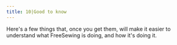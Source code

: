 ```yaml
---
title: 10|Good to know
---
```


Here's a few things that, once you get them, will make it easier to understand
what FreeSewing is doing, and how it's doing it. 

<ReadMore />

